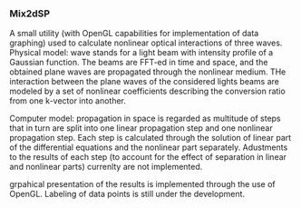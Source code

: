 ### Mix2dSP

A small utility (with OpenGL capabilities for implementation of data graphing) used to calculate nonlinear optical interactions of three waves.
Physical model: wave stands for a light beam with intensity profile of a Gaussian function. The beams are FFT-ed in time and space, and the obtained plane waves are propagated through the nonlinear medium. THe interaction between the plane waves of the considered lights beams are modeled by a set of nonlinear coefficients describing the conversion ratio from one k-vector into another.

Computer model: 
propagation in space is regarded as multitude of steps that in turn are split into one linear propagation step and one nonlinear propagation step. Each step is calculated through the solution of linear part of the differential equations and the nonlinear part separately. Adustments to the results of each step (to account for the effect of separation in linear and nonlinear parts) currenlty are not implemented.

grpahical presentation of the results is implemented through the use of OpenGL. Labeling of data points is still under the development.
